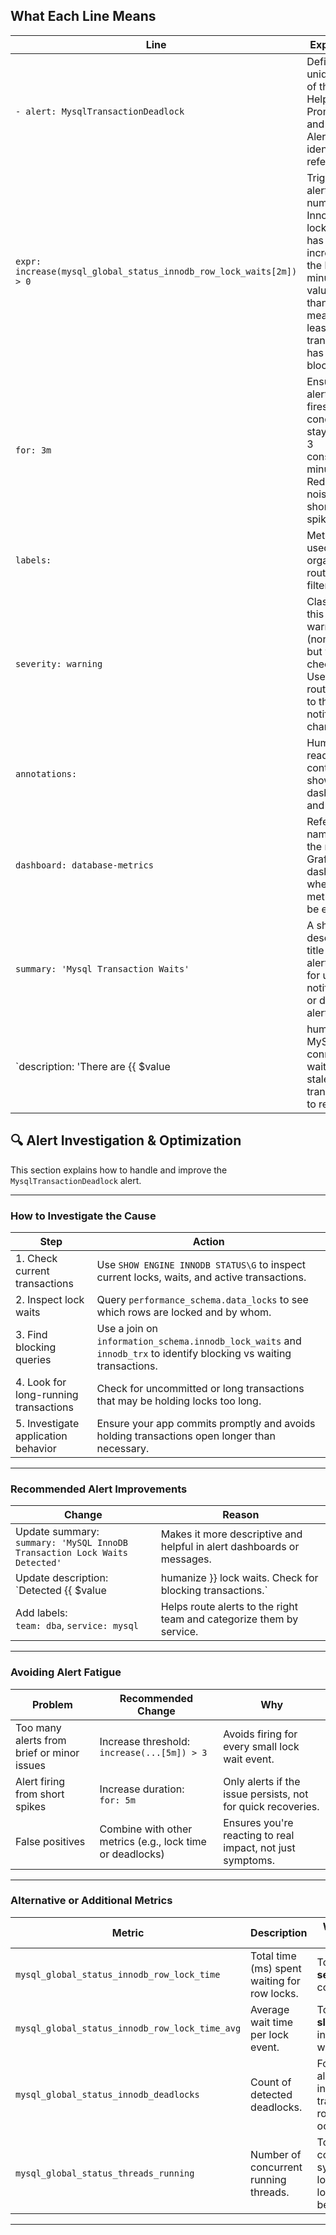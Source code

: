 ## What Each Line Means

| Line                                                                                       | Explanation                                                                                                                                                                                                 |
|--------------------------------------------------------------------------------------------|-------------------------------------------------------------------------------------------------------------------------------------------------------------------------------------------------------------|
| `- alert: MysqlTransactionDeadlock`                                                       | Defines the unique name of the alert. Helps Prometheus and Alertmanager identify and reference it.                                                                                                          |
| `expr: increase(mysql_global_status_innodb_row_lock_waits[2m]) > 0`                        | Triggers the alert if the number of InnoDB row lock waits has increased in the last 2 minutes. A value greater than 0 means at least one transaction has been blocked.                                      |
| `for: 3m`                                                                                  | Ensures the alert only fires if the condition stays true for 3 consecutive minutes. Reduces noise from short-lived spikes.                                                                                  |
| `labels:`                                                                                  | Metadata used to help organize, route, and filter alerts.                                                                                                                                                   |
| `severity: warning`                                                                       | Classifies this alert as a warning (non-critical but worth checking). Useful for routing alerts to the right notification channel.                                                                          |
| `annotations:`                                                                             | Human-readable context shown in dashboards and alerts.                                                                                                                                                      |
| `dashboard: database-metrics`                                                             | Refers to the name or ID of the related Grafana dashboard where metrics can be explored.                                                                                                                    |
| `summary: 'Mysql Transaction Waits'`                                                      | A short, descriptive title for the alert. Ideal for use in notifications or dashboard alert tables.                                                                                                         |
| `description: 'There are {{ $value | humanize }} MySQL connections waiting for a stale transaction to release.'` | Provides a clear explanation of the alert and includes dynamic data (e.g., how many connections are affected). Helps responders quickly understand the issue.                                 |

## 🔍 Alert Investigation & Optimization

This section explains how to handle and improve the `MysqlTransactionDeadlock` alert.

---

### How to Investigate the Cause

| Step | Action |
|------|--------|
| 1. Check current transactions | Use `SHOW ENGINE INNODB STATUS\G` to inspect current locks, waits, and active transactions. |
| 2. Inspect lock waits | Query `performance_schema.data_locks` to see which rows are locked and by whom. |
| 3. Find blocking queries | Use a join on `information_schema.innodb_lock_waits` and `innodb_trx` to identify blocking vs waiting transactions. |
| 4. Look for long-running transactions | Check for uncommitted or long transactions that may be holding locks too long. |
| 5. Investigate application behavior | Ensure your app commits promptly and avoids holding transactions open longer than necessary. |

---

### Recommended Alert Improvements

| Change | Reason |
|--------|--------|
| Update summary: <br> `summary: 'MySQL InnoDB Transaction Lock Waits Detected'` | Makes it more descriptive and helpful in alert dashboards or messages. |
| Update description: <br> `Detected {{ $value | humanize }} lock waits. Check for blocking transactions.` | Provides immediate context and next steps for responders. |
| Add labels: <br> `team: dba`, `service: mysql` | Helps route alerts to the right team and categorize them by service. |

---

### Avoiding Alert Fatigue

| Problem | Recommended Change | Why |
|--------|--------------------|-----|
| Too many alerts from brief or minor issues | Increase threshold: <br> `increase(...[5m]) > 3` | Avoids firing for every small lock wait event. |
| Alert firing from short spikes | Increase duration: <br> `for: 5m` | Only alerts if the issue persists, not for quick recoveries. |
| False positives | Combine with other metrics (e.g., lock time or deadlocks) | Ensures you're reacting to real impact, not just symptoms. |

---

### Alternative or Additional Metrics

| Metric | Description | When to Use |
|--------|-------------|-------------|
| `mysql_global_status_innodb_row_lock_time` | Total time (ms) spent waiting for row locks. | To detect **severity** of contention. |
| `mysql_global_status_innodb_row_lock_time_avg` | Average wait time per lock event. | To detect **slow** or inefficient waits. |
| `mysql_global_status_innodb_deadlocks` | Count of detected deadlocks. | For critical alerts, indicating transaction rollback occurred. |
| `mysql_global_status_threads_running` | Number of concurrent running threads. | To correlate system load with lock behavior. |

---

